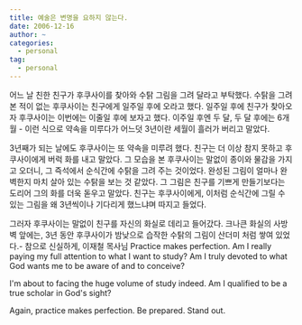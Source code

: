 ```yaml
---
title: 예술은 변명을 요하지 않는다.
date: 2006-12-16
author: ~
categories:
  - personal
tag:
  - personal
---
```




어느 날 친한 친구가 후쿠사이를 찾아와 수탉 그림을 그려 달라고 부탁했다. 수탉을 그려본 적이 없는 후쿠사이는 친구에게 일주일 후에 오라고 했다. 일주일 후에 친구가 찾아오자 후쿠사이는 이번에는 이줄일 후에 보자고 했다. 이주일 후엔 두 달, 두 달 후에는 6개월 - 이런 식으로 약속을 미루다가 어느덧 3년이란 세월이 흘러가 버리고 말았다.

3년째가 되는 날에도 후쿠사이는 또 약속을 미루려 했다. 친구는 더 이상 참지 못하고 후쿠사이에게 버럭 화를 내고 말았다. 그 모습을 본 후쿠사이는 말없이 종이와 물감을 가지고 오더니, 그 즉석에서 순식간에 수탉을 그려 주는 것이었다. 완성된 그림이 얼마나 완벽한지 마치 살아 있는 수탉을 보는 것 같았다. 그 그림은 친구를 기쁘게 만들기보다는 도리어 그의 화를 더욱 돋우고 말았다. 친구는 후쿠사이에게, 이처럼 순식간에 그릴 수 있는 그림을 왜 3년씩이나 기다리게 했느냐며 따지고 들었다.

그러자 후쿠사이는 말없이 친구를 자신의 화실로 데리고 들어갔다. 크나큰 화실의 사방 벽 앞에는, 3년 동안 후쿠사이가 밤낮으로 습작한 수탉의 그림이 산더미 처럼 쌓여 있었다.- 참으로 신실하게, 이재철 목사님
Practice makes perfection. Am I really paying my full attention to what I want to study? Am I truly devoted to what God wants me to be aware of and to conceive?

I'm about to facing the huge volume of study indeed. Am I qualified to be a true scholar in God's sight?

Again,
practice makes perfection.
Be prepared. Stand out.



 






